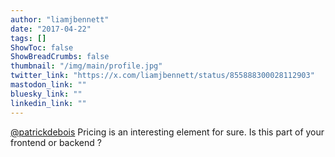 ```yaml
---
author: "liamjbennett"
date: "2017-04-22"
tags: []
ShowToc: false
ShowBreadCrumbs: false
thumbnail: "/img/main/profile.jpg"
twitter_link: "https://x.com/liamjbennett/status/855888300028112903"
mastodon_link: ""
bluesky_link: ""
linkedin_link: ""
---
```


[@patrickdebois](https://x.com/patrickdebois) Pricing is an interesting element for sure. Is this part of your frontend or backend ?

